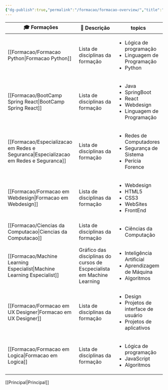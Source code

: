 ```yaml
---
{"dg-publish":true,"permalink":"/formacao/formacao-overview/","title":"Minhas Formações","pinned":true,"contentClasses":"cards cards-cols-3","noteIcon":"default","updated":"2025-07-22T22:50:21.893-03:00"}
---
```



<!-- QueryToSerialize: TABLE WITHOUT ID file.link AS "🎓 Formações", dg-metatags.description AS "📄 Descrição", topics FROM #Formação WHERE dg-publish SORT file.mtime DESC LIMIT 10 -->
<!-- SerializedQuery: TABLE WITHOUT ID file.link AS "🎓 Formações", dg-metatags.description AS "📄 Descrição", topics FROM #Formação WHERE dg-publish SORT file.mtime DESC LIMIT 10 -->

| 🎓 Formações                                                                             | 📄 Descrição                                                           | topics                                                                                                     |
| ---------------------------------------------------------------------------------------- | ---------------------------------------------------------------------- | ---------------------------------------------------------------------------------------------------------- |
| [[Formacao/Formacao Python\|Formacao Python]]                                         | Lista de disciplinas da formação                                       | <ul><li>Lógica de programação</li><li>Linguagem de Programação</li><li>Python</li></ul>                    |
| [[Formacao/BootCamp Spring React\|BootCamp Spring React]]                             | Lista de disciplinas da formação                                       | <ul><li>Java</li><li>SpringBoot</li><li>React</li><li>Webdesign</li><li>Linguagem de Programação</li></ul> |
| [[Formacao/Especializacao em Redes e Seguranca\|Especializacao em Redes e Seguranca]] | Lista de disciplinas da formação                                       | <ul><li>Redes de Computadores</li><li>Segurança de Sistema</li><li>Perícia Forence</li></ul>               |
| [[Formacao/Formacao em Webdesign\|Formacao em Webdesign]]                             | Lista de disciplinas da formação                                       | <ul><li>Webdesign</li><li>HTML5</li><li>CSS3</li><li>WebSites</li><li>FrontEnd</li></ul>                   |
| [[Formacao/Ciencias da Computacao\|Ciencias da Computacao]]                           | Lista de disciplinas da formação                                       | <ul><li>Ciências da Computação</li></ul>                                                                   |
| [[Formacao/Machine Learning Especialist\|Machine Learning Especialist]]               | Gráfico das disciplinas do cursos de Escpecialista em Machine Learning | <ul><li>Inteligência Artificial</li><li>Aprendizagem de Máquina</li><li>Algoritmos</li></ul>               |
| [[Formacao/Formacao em UX Designer\|Formacao em UX Designer]]                         | Lista de disciplinas da formação                                       | <ul><li>Design</li><li>Projetos de interface de usuário</li><li>Projetos de aplicativos</li></ul>          |
| [[Formacao/Formacao em Logica\|Formacao em Logica]]                                   | Lista de disciplinas da formação                                       | <ul><li>Lógica de programação</li><li>JavaScript</li><li>Algoritmos</li></ul>                              |
<!-- SerializedQuery END -->

[[Principal\|Principal]]
